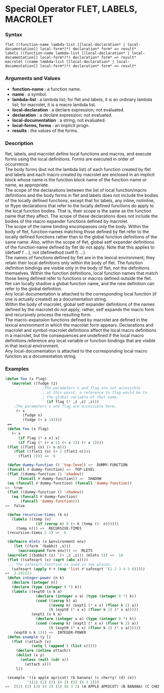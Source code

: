 <!-- Generated on 05/10/2020 by https://github.com/anto2oo/clhs-evolved -->

# Special Operator FLET, LABELS, MACROLET

### Syntax
`flet ((function-name lambda-list [[local-declaration* | local-documentation]] local-form*)*) declaration* form* => result*`  
`labels ((function-name lambda-list [[local-declaration* | local-documentation]] local-form*)*) declaration* form* => result*`  
`macrolet ((name lambda-list [[local-declaration* | local-documentation]] local-form*)*) declaration* form* => result*`  


### Arguments and Values
- **function-name** : a function name.   
- **name** : a symbol.   
- **lambda-list** : a lambda list; for flet and labels, it is an ordinary lambda list; for macrolet, it is a macro lambda list.   
- **local-declaration** : a declare expression; not evaluated.   
- **declaration** : a declare expression; not evaluated.   
- **local-documentation** : a string; not evaluated.   
- **local-forms, forms** : an implicit progn.   
- **results** : the values of the forms.   


### Description
flet, labels, and macrolet define local functions and macros, and execute forms using the local definitions. Forms are executed in order of occurrence.  
   The body forms (but not the lambda list)  of each function created by flet and labels and each macro created by macrolet are enclosed in an implicit block whose name is the function block name of the function-name or name, as appropriate.  
 The scope of the declarations between the list of local function/macro definitions and the body forms in flet and labels does not include the bodies of the locally defined functions, except that for labels, any inline, notinline, or ftype declarations that refer to the locally defined functions do apply to the local function bodies. That is, their scope is the same as the function name that they affect.   The scope of these declarations does not include the bodies of the macro expander functions defined by macrolet.  
The scope of the name binding encompasses only the body. Within the body of flet, function-names matching those defined by flet refer to the locally defined functions rather than to the global function definitions of the same name.   Also, within the scope of flet, global setf expander definitions of the function-name defined by flet do not apply. Note that this applies to (defsetf f ...), not (defmethod (setf f) ...).  
The names of functions defined by flet are in the lexical environment; they retain their local definitions only within the body of flet. The function definition bindings are visible only in the body of flet, not the definitions themselves. Within the function definitions, local function names that match those being defined refer to functions or macros defined outside the flet. flet can locally shadow a global function name, and the new definition can refer to the global definition.  
Any local-documentation is attached to the corresponding local function (if one is actually created) as a documentation string.  
  Within the body of macrolet, global setf expander definitions of the names defined by the macrolet do not apply; rather, setf expands the macro form and recursively process the resulting form.  
The macro-expansion functions defined by macrolet are defined in the  lexical environment in which the macrolet form appears. Declarations and macrolet and symbol-macrolet definitions affect the local macro definitions in a macrolet, but the consequences are undefined if the local macro definitions reference any local variable or function bindings that are visible in that lexical environment.  
Any local-documentation is attached to the corresponding local macro function as a documentation string.



### Examples
```lisp 
(defun foo (x flag)
   (macrolet ((fudge (z)
                 ;The parameters x and flag are not accessible
                 ; at this point; a reference to flag would be to
                 ; the global variable of that name.
                 ` (if flag (* ,z ,z) ,z)))
    ;The parameters x and flag are accessible here.
     (+ x
        (fudge x)
        (fudge (+ x 1)))))
 == 
 (defun foo (x flag)
   (+ x
      (if flag (* x x) x)
      (if flag (* (+ x 1) (+ x 1)) (+ x 1))))
 (flet ((flet1 (n) (+ n n)))
    (flet ((flet1 (n) (+ 2 (flet1 n))))
      (flet1 2))) =>  6

 (defun dummy-function () 'top-level) =>  DUMMY-FUNCTION 
 (funcall #'dummy-function) =>  TOP-LEVEL 
 (flet ((dummy-function () 'shadow)) 
      (funcall #'dummy-function)) =>  SHADOW 
 (eq (funcall #'dummy-function) (funcall 'dummy-function))
=>  true 
 (flet ((dummy-function () 'shadow))
   (eq (funcall #'dummy-function)
       (funcall 'dummy-function)))
=>  false 

 (defun recursive-times (k n)
   (labels ((temp (n) 
              (if (zerop n) 0 (+ k (temp (1- n))))))
     (temp n))) =>  RECURSIVE-TIMES
 (recursive-times 2 3) =>  6

 (defmacro mlets (x &environment env) 
    (let ((form `(babbit ,x)))
      (macroexpand form env))) =>  MLETS
 (macrolet ((babbit (z) `(+ ,z ,z))) (mlets 5)) =>  10
 (flet ((safesqrt (x) (sqrt (abs x))))
  ;; The safesqrt function is used in two places.
   (safesqrt (apply #'+ (map 'list #'safesqrt '(1 2 3 4 5 6)))))
=>  3.291173
 (defun integer-power (n k)     
   (declare (integer n))         
   (declare (type (integer 0 *) k))
   (labels ((expt0 (x k a)
              (declare (integer x a) (type (integer 0 *) k))
              (cond ((zerop k) a)
                    ((evenp k) (expt1 (* x x) (floor k 2) a))
                    (t (expt0 (* x x) (floor k 2) (* x a)))))
            (expt1 (x k a)
              (declare (integer x a) (type (integer 0 *) k))
              (cond ((evenp k) (expt1 (* x x) (floor k 2) a))
                    (t (expt0 (* x x) (floor k 2) (* x a))))))
    (expt0 n k 1))) =>  INTEGER-POWER
 (defun example (y l)
   (flet ((attach (x)
            (setq l (append l (list x)))))
     (declare (inline attach))
     (dolist (x y)
       (unless (null (cdr x))
         (attach x)))
     l))

 (example '((a apple apricot) (b banana) (c cherry) (d) (e))
          '((1) (2) (3) (4 2) (5) (6 3 2)))
=>  ((1) (2) (3) (4 2) (5) (6 3 2) (A APPLE APRICOT) (B BANANA) (C CHERRY))
```
